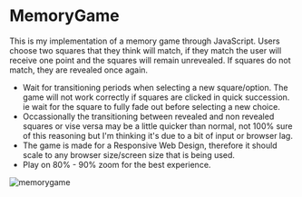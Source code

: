 # MemoryGame
This is my implementation of a memory game through JavaScript. Users choose two squares that they think will match, if they match the user will receive one point and the squares will remain unrevealed. If squares do not match, they are revealed once again.
- Wait for transitioning periods when selecting a new square/option. The game will not work correctly if squares are clicked in quick succession. ie wait for the square to fully fade out before selecting a new choice.
- Occassionally the transitioning between revealed and non revealed squares or vise versa may be a little quicker than normal, not 100% sure of this reasoning but I'm thinking it's due to a bit of input or browser lag.
- The game is made for a Responsive Web Design, therefore it should scale to any browser size/screen size that is being used.
- Play on 80% - 90% zoom for the best experience.


![memorygame](https://user-images.githubusercontent.com/26485048/41918281-2a515fca-79b0-11e8-9167-83df6f2acd26.jpg)
